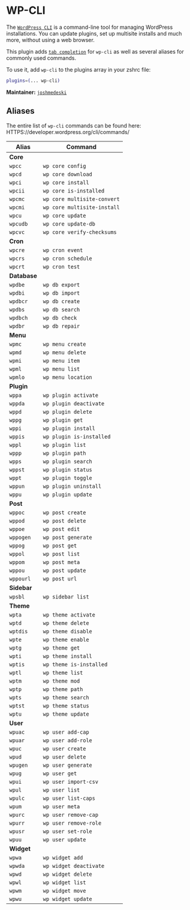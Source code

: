 # WP-CLI

The [`WordPress CLI`](https://wp-cli.org/) is a command-line tool for managing
WordPress installations. You can update plugins, set up multisite installs and
much more, without using a web browser.

This plugin adds [`tab completion`](https://wp-cli.org/#tab-completions) for
`wp-cli` as well as several aliases for commonly used commands.

To use it, add `wp-cli` to the plugins array in your zshrc file:

```zsh
plugins=(... wp-cli)
```

**Maintainer:** [`joshmedeski`](https://github.com/joshmedeski)

## Aliases

The entire list of `wp-cli` commands can be found here:
HTTPS://developer.wordpress.org/cli/commands/

| Alias        | Command                     |
| ------------ | --------------------------- |
| **Core**     |
| `wpcc`       | `wp core config`            |
| `wpcd`       | `wp core download`          |
| `wpci`       | `wp core install`           |
| `wpcii`      | `wp core is-installed`      |
| `wpcmc`      | `wp core multisite-convert` |
| `wpcmi`      | `wp core multisite-install` |
| `wpcu`       | `wp core update`            |
| `wpcudb`     | `wp core update-db`         |
| `wpcvc`      | `wp core verify-checksums`  |
| **Cron**     |
| `wpcre`      | `wp cron event`             |
| `wpcrs`      | `wp cron schedule`          |
| `wpcrt`      | `wp cron test`              |
| **Database** |
| `wpdbe`      | `wp db export`              |
| `wpdbi`      | `wp db import`              |
| `wpdbcr`     | `wp db create`              |
| `wpdbs`      | `wp db search`              |
| `wpdbch`     | `wp db check`               |
| `wpdbr`      | `wp db repair`              |
| **Menu**     |
| `wpmc`       | `wp menu create`            |
| `wpmd`       | `wp menu delete`            |
| `wpmi`       | `wp menu item`              |
| `wpml`       | `wp menu list`              |
| `wpmlo`      | `wp menu location`          |
| **Plugin**   |
| `wppa`       | `wp plugin activate`        |
| `wppda`      | `wp plugin deactivate`      |
| `wppd`       | `wp plugin delete`          |
| `wppg`       | `wp plugin get`             |
| `wppi`       | `wp plugin install`         |
| `wppis`      | `wp plugin is-installed`    |
| `wppl`       | `wp plugin list`            |
| `wppp`       | `wp plugin path`            |
| `wpps`       | `wp plugin search`          |
| `wppst`      | `wp plugin status`          |
| `wppt`       | `wp plugin toggle`          |
| `wppun`      | `wp plugin uninstall`       |
| `wppu`       | `wp plugin update`          |
| **Post**     |
| `wppoc`      | `wp post create`            |
| `wppod`      | `wp post delete`            |
| `wppoe`      | `wp post edit`              |
| `wppogen`    | `wp post generate`          |
| `wppog`      | `wp post get`               |
| `wppol`      | `wp post list`              |
| `wppom`      | `wp post meta`              |
| `wppou`      | `wp post update`            |
| `wppourl`    | `wp post url`               |
| **Sidebar**  |
| `wpsbl`      | `wp sidebar list`           |
| **Theme**    |
| `wpta`       | `wp theme activate`         |
| `wptd`       | `wp theme delete`           |
| `wptdis`     | `wp theme disable`          |
| `wpte`       | `wp theme enable`           |
| `wptg`       | `wp theme get`              |
| `wpti`       | `wp theme install`          |
| `wptis`      | `wp theme is-installed`     |
| `wptl`       | `wp theme list`             |
| `wptm`       | `wp theme mod`              |
| `wptp`       | `wp theme path`             |
| `wpts`       | `wp theme search`           |
| `wptst`      | `wp theme status`           |
| `wptu`       | `wp theme update`           |
| **User**     |
| `wpuac`      | `wp user add-cap`           |
| `wpuar`      | `wp user add-role`          |
| `wpuc`       | `wp user create`            |
| `wpud`       | `wp user delete`            |
| `wpugen`     | `wp user generate`          |
| `wpug`       | `wp user get`               |
| `wpui`       | `wp user import-csv`        |
| `wpul`       | `wp user list`              |
| `wpulc`      | `wp user list-caps`         |
| `wpum`       | `wp user meta`              |
| `wpurc`      | `wp user remove-cap`        |
| `wpurr`      | `wp user remove-role`       |
| `wpusr`      | `wp user set-role`          |
| `wpuu`       | `wp user update`            |
| **Widget**   |
| `wpwa`       | `wp widget add`             |
| `wpwda`      | `wp widget deactivate`      |
| `wpwd`       | `wp widget delete`          |
| `wpwl`       | `wp widget list`            |
| `wpwm`       | `wp widget move`            |
| `wpwu`       | `wp widget update`          |
